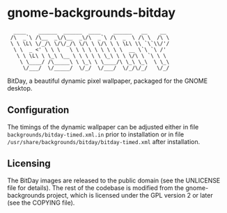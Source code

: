 # gnome-backgrounds-bitday

      ____    ______  ______  ____    ______   __    __ 
     /\  _`\ /\__  _\/\__  _\/\  _`\ /\  _  \ /\ \  /\ \
     \ \ \L\ \/_/\ \/\/_/\ \/\ \ \/\ \ \ \L\ \\ `\`\\/'/
      \ \  _ <' \ \ \   \ \ \ \ \ \ \ \ \  __ \`\ `\ /' 
       \ \ \L\ \ \_\ \__ \ \ \ \ \ \_\ \ \ \/\ \ `\ \ \ 
        \ \____/ /\_____\ \ \_\ \ \____/\ \_\ \_\  \ \_\
         \/___/  \/_____/  \/_/  \/___/  \/_/\/_/   \/_/

BitDay, a beautiful dynamic pixel wallpaper, packaged for the GNOME desktop.


## Configuration

The timings of the dynamic wallpaper can be adjusted either in file
`backgrounds/bitday-timed.xml.in` prior to installation or in file
`/usr/share/backgrounds/bitday/bitday-timed.xml` after installation.


## Licensing

The BitDay images are released to the public domain (see the UNLICENSE file
for details). The rest of the codebase is modified from the gnome-backgrounds
project, which is licensed under the GPL version 2 or later (see the COPYING
file).
